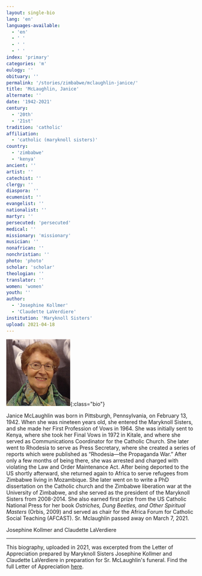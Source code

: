 ```yaml
---
layout: single-bio
lang: 'en'
languages-available:
  - 'en'
  - ' '
  - ' '
  - ' '
index: 'primary'
categories: 'm'
eulogy: ''
obituary: ''
permalink: '/stories/zimbabwe/mclaughlin-janice/'
title: 'McLaughlin, Janice'
alternate: ''
date: '1942-2021'
century:
  - '20th'
  - '21st'
tradition: 'catholic'
affiliation:
  - 'catholic (maryknoll sisters)'
country:
  - 'zimbabwe'
  - 'kenya'
ancient: ''
artist: ''
catechist: ''
clergy: ''
diaspora: ''
ecumenist: ''
evangelist: ''
nationalist: ''
martyr: ''
persecuted: 'persecuted'
medical: ''
missionary: 'missionary'
musician: ''
nonafrican: ''
nonchristian: ''
photo: 'photo'
scholar: 'scholar'
theologian: ''
translator: ''
women: 'women'
youth: ''
author:
  - 'Josephine Kollmer'
  - 'Claudette LaVerdiere'
institution: 'Maryknoll Sisters'
upload: 2021-04-18
---
```


![Janice McLaughlin](/images/bio-pics/zimbabwe/mclaughlin-janice/mclaughlin-janice.jpg){:class="bio"}

Janice McLaughlin was born in Pittsburgh, Pennsylvania, on February 13, 1942. When she was
nineteen years old, she entered the Maryknoll Sisters, and she made her First Profession of
Vows in 1964. She was initially sent to Kenya, where she took her Final Vows in 1972 in Kitale,
and where she served as Communications Coordinator for the Catholic Church.
She later went to Rhodesia to serve as Press Secretary, where she created a series of reports
which were published as “Rhodesia—the Propaganda War.” After only a few months of being
there, she was arrested and charged with violating the Law and Order Maintenance Act. After
being deported to the US shortly afterward, she returned again to Africa to serve refugees from
Zimbabwe living in Mozambique. She later went on to write a PhD dissertation on the Catholic
church and the Zimbabwe liberation war at the University of Zimbabwe, and she served as the
president of the Maryknoll Sisters from 2008-2014. She also earned first prize from the US
Catholic National Press for her book _Ostriches, Dung Beetles, and Other Spiritual Masters_
(Orbis, 2009) and served as chair for the Africa Forum for Catholic Social Teaching (AFCAST). Sr. Mclaughlin passed away on March 7, 2021.

Josephine Kollmer and Claudette LaVerdiere

---

This biography, uploaded in 2021, was excerpted from the Letter of Appreciation prepared by Maryknoll Sisters Josephine Kollmer and Claudette LaVerdiere in preparation for Sr. McLaughlin's funeral. Find the full Letter of Appreciation [here](/resources/bio-pdfs/zimbabwe/mclaughlin-janice-letter-of-appreciation.pdf).
